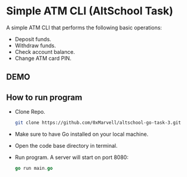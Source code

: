 # Simple ATM CLI (AltSchool Task)

A simple ATM CLI that performs the following basic operations:

- Deposit funds.
- Withdraw funds.
- Check account balance.
- Change ATM card PIN.

## DEMO


## How to run program

- Clone Repo.

    ```bash
    git clone https://github.com/0xMarvell/altschool-go-task-3.git
    ```

- Make sure to have Go installed on your local machine.
- Open the code base directory in terminal.
- Run program. A server will start on port 8080:
    ```go
    go run main.go
    ```
